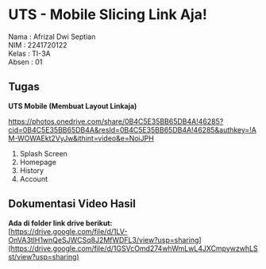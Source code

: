 # UTS - Mobile Slicing Link Aja!

Nama : Afrizal Dwi Septian  
NIM : 2241720122  
Kelas : TI-3A  
Absen : 01

## Tugas

**UTS Mobile (Membuat Layout Linkaja)**

https://photos.onedrive.com/share/0B4C5E35BB65DB4A!46285?cid=0B4C5E35BB65DB4A&resId=0B4C5E35BB65DB4A!46285&authkey=!AM-WOWAEkt2VyJw&ithint=video&e=NoiJPH

1. Splash Screen
2. Homepage
3. History
4. Account

## Dokumentasi Video Hasil

**Ada di folder link drive berikut:**  
[https://drive.google.com/file/d/1LV-OnVA3tlH1wnQeSJWCSq8J2MfWDFL3/view?usp=sharing](https://drive.google.com/file/d/1GSVcOmd274whWmLwL4JXCmpywzwhLSst/view?usp=sharing)
